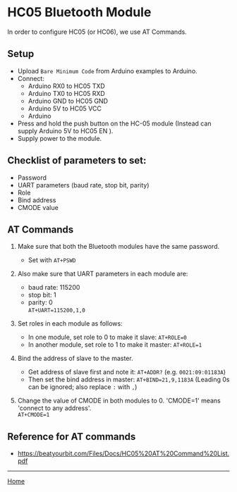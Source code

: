 # HC05 Bluetooth Module

In order to configure HC05 (or HC06), we use AT Commands.

## Setup
- Upload `Bare Minimum Code` from Arduino examples to Arduino.
- Connect:
    - Arduino RX0 to HC05 TXD
    - Arduino TX0 to HC05 RXD
    - Arduino GND to HC05 GND
    - Arduino 5V to HC05 VCC
    - Arduino 
- Press and hold the push button on the HC-05 module (Instead can supply Arduino 5V to HC05 EN ).
- Supply power to the module.

## Checklist of parameters to set:
- Password
- UART parameters (baud rate, stop bit, parity)
- Role
- Bind address
- CMODE value

## AT Commands
1. Make sure that both the Bluetooth modules have the same password.
   - Set with `AT+PSWD`

2. Also make sure that UART parameters in each module are:
    - baud rate: 115200
    - stop bit: 1
    - parity: 0 <br>
  `AT+UART=115200,1,0`

3. Set roles in each module as follows:
   - In one module, set role to 0 to make it slave:
      `AT+ROLE=0`
   - In another module, set role to 1 to make it master:
      `AT+ROLE=1`


4. Bind the address of slave to the master.
    - Get address of slave first and note it:
      `AT+ADDR?`
      (e.g. `0021:09:01183A`)
    - Then set the bind address in master:
      `AT+BIND=21,9,1183A`
      (Leading 0s can be ignored; also replace `:` with `,`)

5. Change the value of CMODE in both modules to 0.
  'CMODE=1' means 'connect to any address'.  <br>
   `AT+CMODE=1`
 
## Reference for AT commands
- https://beatyourbit.com/Files/Docs/HC05%20AT%20Command%20List.pdf

---
[Home](../README.md)